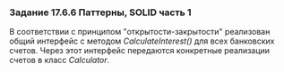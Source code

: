 ### Задание 17.6.6 Паттерны, SOLID часть 1

В соответствии с принципом "открытости-закрытости" реализован общий интерфейс с методом _CalculateInterest()_ для всех банковских счетов. Через этот интерфейс передаются конкретные реализации счетов в класс _Calculator_.   





